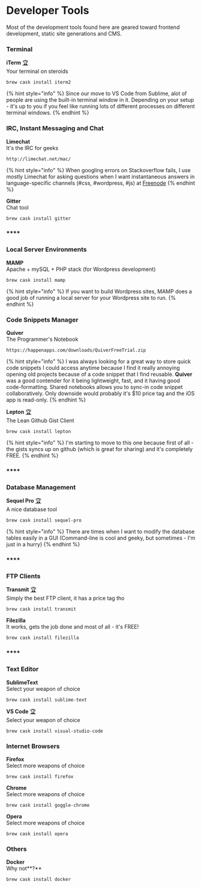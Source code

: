 # Developer Tools

Most of the development tools found here are geared toward frontend development, static site generations and CMS.

### **Terminal**

**iTerm** [🏆](https://emojipedia.org/trophy/)  
Your terminal on steroids

```text
brew cask install iterm2
```

{% hint style="info" %}
Since our move to VS Code from Sublime, alot of people are using the built-in terminal window in it. Depending on your setup - it's up to you if you feel like running lots of different processes on different terminal windows.
{% endhint %}

### **IRC,** Instant Messaging and Chat

**Limechat**  
It's the IRC for geeks

```text
http://limechat.net/mac/
```

{% hint style="info" %}
When googling errors on Stackoverflow fails,  I use mostly Limechat for asking  questions when I want instantaneous answers in language-specific channels \(\#css, \#wordpress, \#js\) at [Freenode](https://freenode.net/)
{% endhint %}

**Gitter**  
Chat tool

```text
brew cask install gitter
```

### \*\*\*\*

### **Local Server Environments**

**MAMP**  
Apache + mySQL + PHP stack \(for Wordpress development\)

```text
brew cask install mamp
```

{% hint style="info" %}
If you want to build Wordpress sites, MAMP does a good job of running a local server for your Wordpress site to run.
{% endhint %}

### 

### Code Snippets Manager

**Quiver**  
The Programmer's Notebook

```text
https://happenapps.com/downloads/QuiverFreeTrial.zip
```

{% hint style="info" %}
I was always looking for a great way to store quick code snippets I could access anytime because I find it really annoying opening old projects because of a code snippet that I find reusable. **Quiver** was a good contender for it being lightweight, fast, and it having good code-formatting. Shared notebooks allows you to sync-in code snippet collaboratively. Only downside would probably it's $10 price tag and the iOS app is read-only.
{% endhint %}

**Lepton** [🏆](https://emojipedia.org/trophy/)  
The Lean Github Gist Client

```text
brew cask install lepton
```

{% hint style="info" %}
I'm starting to move to this one because first of all - the gists syncs up on github \(which is great for sharing\) and it's completely FREE.
{% endhint %}

### \*\*\*\*

### **Database Management**

**Sequel Pro** [🏆](https://emojipedia.org/trophy/)  
A nice database tool

```text
brew cask install sequel-pro
```

{% hint style="info" %}
There are times when I want to modify the database tables easily in a GUI \(Command-line is cool and geeky, but sometimes - I'm just in a hurry\)
{% endhint %}

### \*\*\*\*

### **FTP Clients**

**Transmit** [🏆](https://emojipedia.org/trophy/)  
Simply the best FTP client, it has a price tag tho

```text
brew cask install transmit
```

**Filezilla**   
It works, gets the job done and most of all - it's FREE!

```text
brew cask install filezilla
```

### \*\*\*\*

### Text Editor

**SublimeText**  
Select your weapon of choice

```text
brew cask install sublime-text
```

**VS Code** [🏆](https://emojipedia.org/trophy/)  
Select your weapon of choice

```text
brew cask install visual-studio-code
```

### 

### Internet Browsers

**Firefox**  
Select more weapons of choice

```text
brew cask install firefox
```

**Chrome**  
Select more weapons of choice

```text
brew cask install goggle-chrome
```

**Opera**  
Select more weapons of choice

```text
brew cask install opera
```



### **Others**

**Docker**  
Why not**?**

```text
brew cask install docker
```

